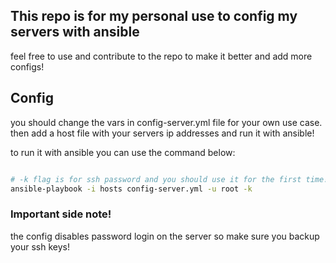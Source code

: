 ## This repo is for my personal use to config my servers with ansible

feel free to use and contribute to the repo to make it better and add more configs!

## Config

you should change the vars in config-server.yml file for your own use case.
then add a host file with your servers ip addresses and run it with ansible!

to run it with ansible you can use the command below:

```bash

# -k flag is for ssh password and you should use it for the first time!
ansible-playbook -i hosts config-server.yml -u root -k

```

### Important side note!

the config disables password login on the server so make sure you backup your ssh keys!

